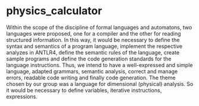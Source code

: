 # physics_calculator
Within the scope of the discipline of formal languages ​​and automatons, two languages ​​were proposed, one for a compiler and the other for reading structured information. In this way, it would be necessary to define the syntax and semantics of a program language, implement the respective analyzes in ANTLR4, define the semantic rules of the language, create sample programs and define the code generation standards for the language instructions. Thus, we intend to have a well-expressed and simple language, adapted grammars, semantic analysis, correct and manage errors, readable code writing and finally code generation. The theme chosen by our group was a language for dimensional (physical) analysis. So it would be necessary to define variables, iterative instructions, expressions.
